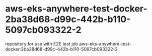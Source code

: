 # aws-eks-anywhere-test-docker-2ba38d68-d99c-442b-b110-5097cb093322-2
repository for use with E2E test job aws-eks-anywhere-test-docker:2ba38d68-d99c-442b-b110-5097cb093322-2
